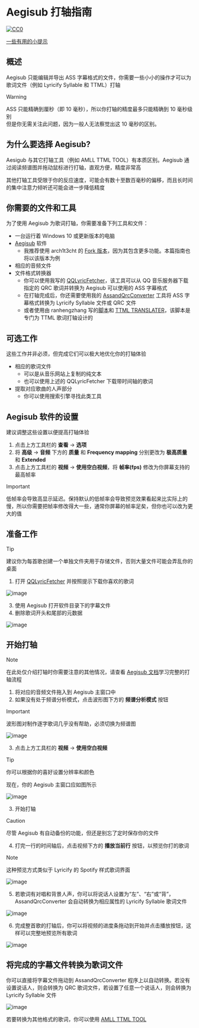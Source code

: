 # Aegisub 打轴指南
[![CC0](https://img.shields.io/badge/License-CC0%201.0-lightgrey.svg)](https://creativecommons.org/publicdomain/zero/1.0/)

[一些有用的小提示](/Useful-tips.md)
## 概述
Aegisub 只能编辑并导出 ASS 字幕格式的文件，你需要一些小小的操作才可以为歌词文件（例如 Lyricify Syllable 和 TTML）打轴

> [!WARNING]
> ASS 只能精确到厘秒（即 10 毫秒），所以你打轴的精度最多只能精确到 10 毫秒级别  
> 但是你无需关注此问题，因为一般人无法察觉出这 10 毫秒的区别。

## 为什么要选择 Aegisub?
Aesigub 与其它打轴工具（例如 AMLL TTML TOOL）有本质区别。Aegisub 通过阅读频谱图并拖动鼠标进行打轴，直观方便，精度非常高  

其他打轴工具受限于你的反应速度，可能会有数十至数百毫秒的偏移，而且长时间的集中注意力倾听还可能会进一步降低精度

## 你需要的文件和工具
为了使用 Aegisub 为歌词打轴，你需要准备下列工具和文件：

- 一台运行着 Windows 10 或更新版本的电脑
- [Aegisub](https://github.com/TypesettingTools/Aegisub) 软件
    - 我推荐使用 arch1t3cht 的 [Fork 版本](https://github.com/arch1t3cht/Aegisub)，因为其包含更多功能。本篇指南也将以该版本为例
- 相应的音频文件
- 文件格式转换器
    - 你可以使用我写的 [QQLyricFetcher](https://github.com/apoint123/QQLyricFetcher)，该工具可以从 QQ 音乐服务器下载指定的 QRC 歌词并转换为 Aegisub 可以使用的 ASS 字幕格式
    - 在打轴完成后，你还需要使用我的 [AssandQrcConverter](https://github.com/apoint123/AssandQrcConverter-rust) 工具将 ASS 字幕格式转换为 Lyricify Syllable 文件或 QRC 文件
    - 或者使用由 ranhengzhang 写的[脚本](https://github.com/ranhengzhang/amll-ttml-db-raw-data)和 [TTML TRANSLATER](https://github.com/ranhengzhang/ttml-translater)，该脚本是专门为 TTML 歌词打轴设计的

## 可选工作
这些工作并非必须，但完成它们可以极大地优化你的打轴体验

- 相应的歌词文件
    - 可以是从音乐网站上复制的纯文本
    - 也可以使用上述的 QQLyricFetcher 下载带时间轴的歌词
- 提取对应歌曲的人声部分
    - 你可以使用搜索引擎寻找此类工具

## Aegisub 软件的设置
建议调整这些设置以便提高打轴体验

1. 点击上方工具栏的 **查看** -> **选项**
2. 将 **高级** -> **音频** 下方的 **质量** 和 **Frequency mapping** 分别更改为 **极高质量** 和 **Extended**
3. 点击上方工具栏的 **视频** -> **使用空白视频**，将 **帧率(fps)** 修改为你屏幕支持的最高帧率
> [!IMPORTANT]
> 低帧率会导致高显示延迟。保持默认的低帧率会导致预览效果看起来比实际上的慢，所以你需要把帧率修改得大一些，通常你屏幕的帧率足矣，但你也可以改为更大的值

## 准备工作
> [!TIP]
> 建议你为每首歌创建一个单独文件夹用于存储文件，否则大量文件可能会弄乱你的桌面

1. 打开 [QQLyricFetcher](https://github.com/apoint123/QQLyricFetcher) 并按照提示下载你喜欢的歌词  

![image](https://github.com/user-attachments/assets/5be3d791-8768-4c61-8feb-08989b5037f2)  

3. 使用 Aegisub 打开软件目录下的字幕文件
4. 删除歌词开头和尾部的元数据  

![image](https://github.com/user-attachments/assets/7b44149e-c955-4e37-a2c6-4fefbdf8f0d1)


## 开始打轴
> [!NOTE]
> 在此处仅介绍打轴时你需要注意的其他情况，请查看 [Aegisub 文档](https://aegisub.org/zh-cn/docs/latest/karaoke_timing_tutorial/)学习完整的打轴流程

1. 将对应的音频文件拖入到 Aegisub 主窗口中
2. 如果没有处于频谱分析模式，点击波形图下方的 **频谱分析模式** 按钮

> [!IMPORTANT]
> 波形图对制作逐字歌词几乎没有帮助，必须切换为频谱图

![image](https://github.com/user-attachments/assets/da06aa97-e26c-4880-aec4-a9b0c0b4b24f)

3. 点击上方工具栏的 **视频** -> **使用空白视频**
> [!TIP]
> 你可以根据你的喜好设置分辨率和颜色

现在，你的 Aegisub 主窗口应如图所示  

![image](https://github.com/user-attachments/assets/e3ee6c51-b3ab-4dda-8b4a-a02fb7aca0e8)

3. 开始打轴

> [!CAUTION]
> 尽管 Aegisub 有自动备份的功能，但还是别忘了定时保存你的文件

4. 打完一行的时间轴后，点击视频下方的 **播放当前行** 按钮，以预览你打的歌词
> [!NOTE]
> 这种预览方式类似于 Lyricify 的 Spotify 样式歌词界面

![image](https://github.com/user-attachments/assets/53d64e09-ac07-4e41-8c71-1dd43beef39e)

5. 若歌词有对唱和背景人声，你可以将说话人设置为“左”、“右”或“背”，AssandQrcConverter 会自动转换为相应属性的 Lyricify Syllable 歌词文件

![image](https://github.com/user-attachments/assets/8c922dab-7284-4ce7-b4fd-6b19a0f90b94)

6. 完成整首歌的打轴后，你可以将视频的进度条拖动到开始并点击播放按钮，这样可以完整地预览所有歌词

![image](https://github.com/user-attachments/assets/b835fd86-e474-4a48-bb61-3b96c6416706)

## 将完成的字幕文件转换为歌词文件
你可以直接将字幕文件拖动到 AssandQrcConverter 程序上以自动转换。若没有设置说话人，则会转换为 QRC 歌词文件，若设置了任意一个说话人，则会转换为 Lyricify Syllable 文件

![image](https://github.com/user-attachments/assets/6be437ae-ca03-43b0-bd1f-9266bd64e714)

若要转换为其他格式的歌词，你可以使用 [AMLL TTML TOOL](https://steve-xmh.github.io/amll-ttml-tool/)
